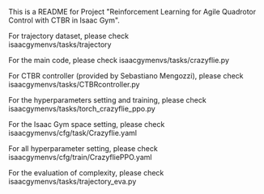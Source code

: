 This is a README for Project "Reinforcement Learning for Agile Quadrotor Control with CTBR in Isaac Gym".

For trajectory dataset, please check  
isaacgymenvs/tasks/trajectory

For the main code, please check  isaacgymenvs/tasks/crazyflie.py

For CTBR controller (provided by Sebastiano Mengozzi), please check  isaacgymenvs/tasks/CTBRcontroller.py

For the hyperparameters setting and training, please check  isaacgymenvs/tasks/torch_crazyflie_ppo.py

For the Isaac Gym space setting, please check  isaacgymenvs/cfg/task/Crazyflie.yaml

For all hyperparameter setting, please check  isaacgymenvs/cfg/train/CrazyfliePPO.yaml

For the evaluation of complexity, please check  isaacgymenvs/tasks/trajectory_eva.py
